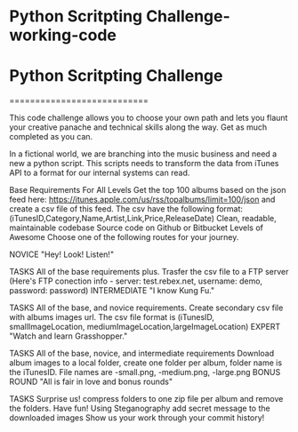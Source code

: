 # Python Scritpting Challenge-working-code


# Python Scritpting Challenge
  ===========================

This code challenge allows you to choose your own path and lets you flaunt your creative panache and technical skills along the way. Get as much completed as you can.

In a fictional world, we are branching into the music business and need a new a python script. This scripts needs to transform the data from iTunes API to a format for our internal systems can read.

Base Requirements For All Levels
Get the top 100 albums based on the json feed here: https://itunes.apple.com/us/rss/topalbums/limit=100/json and create a csv file of this feed. The csv have the following format: (iTunesID,Category,Name,Artist,Link,Price,ReleaseDate)
Clean, readable, maintainable codebase
Source code on Github or Bitbucket
Levels of Awesome
Choose one of the following routes for your journey.

NOVICE
"Hey! Look! Listen!"

TASKS
All of the base requirements plus.
Trasfer the csv file to a FTP server (Here's FTP conection info - server: test.rebex.net, username: demo, password: password)
INTERMEDIATE
"I know Kung Fu."

TASKS
All of the base, and novice requirements.
Create secondary csv file with albums images url. The csv file format is (iTunesID, smallImageLocation, mediumImageLocation,largeImageLocation)
EXPERT
"Watch and learn Grasshopper."

TASKS
All of the base, novice, and intermediate requirements
Download album images to a local folder, create one folder per album, folder name is the iTunesID. File names are <iTunesID>-small.png, <iTunesID>-medium.png, <iTunesID>-large.png
BONUS ROUND
"All is fair in love and bonus rounds"

TASKS
Surprise us! compress folders to one zip file per album and remove the folders.
Have fun! Using Steganography add secret message to the downloaded images
Show us your work through your commit history!
